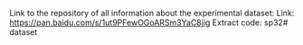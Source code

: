 Link to the repository of all information about the experimental dataset: 
Link: https://pan.baidu.com/s/1ut9PFewOGoARSm3YaC8jig 
Extract code: sp32# dataset
